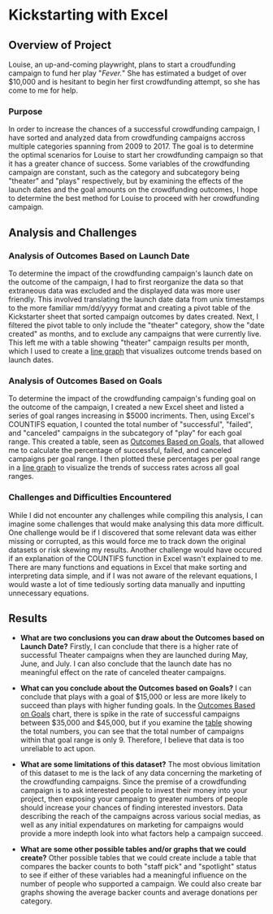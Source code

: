 # Kickstarting with Excel

## Overview of Project
Louise, an up-and-coming playwright, plans to start a croudfunding campaign to fund her play "*Fever.*" She has estimated a budget of over $10,000 and is hesitant to begin her first crowdfunding attempt, so she has come to me for help. 

### Purpose
In order to increase the chances of a successful crowdfunding campaign, I have sorted and analyzed data from crowdfunding campaigns accross multiple categories spanning from 2009 to 2017. The goal is to determine the optimal scenarios for Louise to start her crowdfunding campaign so that it has a greater chance of success. Some variables of the crowdfunding campaign are constant, such as the category and subcategory being "theater" and "plays" respectively, but by examining the effects of the launch dates and the goal amounts on the crowdfunding outcomes, I hope to determine the best method for Louise to proceed with her crowdfunding campaign.  

## Analysis and Challenges

### Analysis of Outcomes Based on Launch Date
To determine the impact of the crowdfunding campaign's launch date on the outcome of the campaign, I had to first reorganize the data so that extraneous data was excluded and the displayed data was more user friendly. This involved translating the launch date data from unix timestamps to the more familiar mm/dd/yyyy format and creating a pivot table of the Kickstarter sheet that sorted campaign outcomes by dates created. Next, I filtered the pivot table to only include the "theater" category, show the "date created" as months, and to exclude any campaigns that were currently live. This left me with a table showing "theater" campaign results per month, which I used to create a [line graph](Resources/Theatre_Outcomes_vs_Launch.png) that visualizes outcome trends based on launch dates. 

### Analysis of Outcomes Based on Goals
To determine the impact of the crowdfunding campaign's funding goal on the outcome of the campaign, I created a new Excel sheet and listed a series of goal ranges increasing in $5000 incriments. Then, using Excel's COUNTIFS equation, I counted the total number of "successful", "failed", and "canceled" campaigns in the subcategory of "play" for each goal range. This created a table, seen as [Outcomes Based on Goals](Kickstarter_Challenge.zip), that allowed me to calculate the percentage of successful, failed, and canceled campaigns per goal range. I then plotted these percentages per goal range in a [line graph](Resources/Outcomes_vs_Goals.png) to visualize the trends of success rates across all goal ranges.

### Challenges and Difficulties Encountered
While I did not encounter any challenges while compiling this analysis, I can imagine some challenges that would make analysing this data more difficult. One challenge would be if I discovered that some relevant data was either missing or corrupted, as this would force me to track down the original datasets or risk skewing my results. Another challenge would have occured if an explanation of the COUNTIFS function in Excel wasn't explained to me. There are many functions and equations in Excel that make sorting and interpreting data simple, and if I was not aware of the relevant equations, I would waste a lot of time tediously sorting data manually and inputting unnecessary equations.

## Results

- **What are two conclusions you can draw about the Outcomes based on Launch Date?**
	Firstly, I can conclude that there is a higher rate of successful Theater campaigns when they are launched during May, June, and July. I can also conclude that the launch date has no meaningful effect on the rate of canceled theater campaigns.

- **What can you conclude about the Outcomes based on Goals?**
	I can conclude that plays with a goal of $15,000 or less are more likely to succeed than plays with higher funding goals. In the [Outcomes Based on Goals](Resources/Outcomes_vs_Goals.png) chart, there is spike in the rate of successful campaigns between $35,000 and $45,000, but if you examine the [table](Resources/Outcomes_v_Goals_Table.PNG) showing the total numbers, you can see that the total number of campaigns within that goal range is only 9. Therefore, I believe that data is too unreliable to act upon.

- **What are some limitations of this dataset?**
	The most obvious limitation of this dataset to me is the lack of any data concerning the marketing of the crowdfunding campaigns. Since the premise of a crowdfunding campaign is to ask interested people to invest their money into your project, then exposing your campaign to greater numbers of people should increase your chances of finding interested investors. Data describing the reach of the campaigns across various social medias, as well as any initial expendatures on marketing for campaigns would provide a more indepth look into what factors help a campaign succeed.

- **What are some other possible tables and/or graphs that we could create?**
	Other possible tables that we could create include a table that compares the backer counts to both "staff pick" and "spotlight" status to see if either of these variables had a meaningful influence on the number of people who supported a campaign. We could also create bar graphs showing the average backer counts and average donations per category.